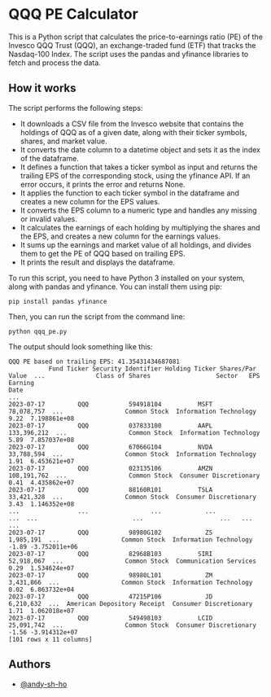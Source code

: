 # QQQ PE Calculator

This is a Python script that calculates the price-to-earnings ratio (PE) of the Invesco QQQ Trust (QQQ), an exchange-traded fund (ETF) that tracks the Nasdaq-100 Index. The script uses the pandas and yfinance libraries to fetch and process the data.

## How it works

The script performs the following steps:
* It downloads a CSV file from the Invesco website that contains the holdings of QQQ as of a given date, along with their ticker symbols, shares, and market value.
* It converts the date column to a datetime object and sets it as the index of the dataframe.
* It defines a function that takes a ticker symbol as input and returns the trailing EPS of the corresponding stock, using the yfinance API. If an error occurs, it prints the error and returns None.
* It applies the function to each ticker symbol in the dataframe and creates a new column for the EPS values.
* It converts the EPS column to a numeric type and handles any missing or invalid values.
* It calculates the earnings of each holding by multiplying the shares and the EPS, and creates a new column for the earnings values.
* It sums up the earnings and market value of all holdings, and divides them to get the PE of QQQ based on trailing EPS.
* It prints the result and displays the dataframe.

To run this script, you need to have Python 3 installed on your system, along with pandas and yfinance. You can install them using pip:
```
pip install pandas yfinance
```
Then, you can run the script from the command line:
```
python qqq_pe.py
```
The output should look something like this:
```
QQQ PE based on trailing EPS: 41.35431434687081
           Fund Ticker Security Identifier Holding Ticker Shares/Par Value  ...              Class of Shares                  Sector   EPS       Earning
Date                                                                        ...
2023-07-17         QQQ           594918104          MSFT        78,078,757  ...                 Common Stock  Information Technology  9.22  7.198861e+08
2023-07-17         QQQ           037833100          AAPL       133,396,212  ...                 Common Stock  Information Technology  5.89  7.857037e+08
2023-07-17         QQQ           67066G104          NVDA        33,788,594  ...                 Common Stock  Information Technology  1.91  6.453621e+07
2023-07-17         QQQ           023135106          AMZN       108,191,762  ...                 Common Stock  Consumer Discretionary  0.41  4.435862e+07
2023-07-17         QQQ           88160R101          TSLA        33,421,328  ...                 Common Stock  Consumer Discretionary  3.43  1.146352e+08
...                ...                 ...            ...              ...  ...                          ...                     ...   ...           ...
2023-07-17         QQQ           98980G102            ZS         1,985,191  ...                 Common Stock  Information Technology -1.89 -3.752011e+06
2023-07-17         QQQ           82968B103          SIRI        52,918,067  ...                 Common Stock  Communication Services  0.29  1.534624e+07
2023-07-17         QQQ           98980L101            ZM         3,431,866  ...                 Common Stock  Information Technology  0.02  6.863732e+04
2023-07-17         QQQ           47215P106            JD         6,210,632  ...  American Depository Receipt  Consumer Discretionary  1.71  1.062018e+07
2023-07-17         QQQ           549498103          LCID        25,091,742  ...                 Common Stock  Consumer Discretionary -1.56 -3.914312e+07
[101 rows x 11 columns]
```

## Authors
- [@andy-sh-ho](https://www.github.com/andy-sh-ho)
